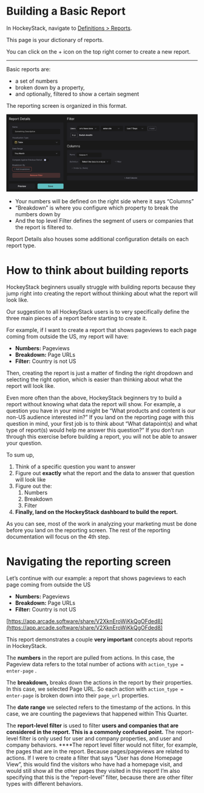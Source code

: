 # Building a Basic Report

In HockeyStack, navigate to [Definitions > Reports](https://hockeystack.com/dashboard/reports/?utm_source=hockeystack_academy).

This page is your dictionary of reports.

You can click on the + icon on the top right corner to create a new report.

---

Basic reports are:

- a set of numbers
- broken down by a property,
- and optionally, filtered to show a certain segment

The reporting screen is organized in this format.

![Screenshot 2024-03-17 at 14.24.03.png](Building-a-Basic-Report/Screenshot_2024-03-17_at_14.24.03.png)

- Your numbers will be defined on the right side where it says “Columns”
- “Breakdown” is where you configure which property to break the numbers down by
- And the top level Filter defines the segment of users or companies that the report is filtered to.

Report Details also houses some additional configuration details on each report type.

# How to think about building reports

HockeyStack beginners usually struggle with building reports because they jump right into creating the report without thinking about what the report will look like.

Our suggestion to all HockeyStack users is to very specifically define the three main pieces of a report before starting to create it.

For example, if I want to create a report that shows pageviews to each page coming from outside the US, my report will have:

- **Numbers:** Pageviews
- **Breakdown:** Page URLs
- **Filter:** Country is not US

Then, creating the report is just a matter of finding the right dropdown and selecting the right option, which is easier than thinking about what the report will look like.

Even more often than the above, HockeyStack beginners try to build a report without knowing what data the report will show. For example, a question you have in your mind might be “What products and content is our non-US audience interested in?” If you land on the reporting page with this question in mind, your first job is to think about “What datapoint(s) and what type of report(s) would help me answer this question?” If you don’t run through this exercise before building a report, you will not be able to answer your question.

To sum up,

1. Think of a specific question you want to answer
2. Figure out **exactly** what the report and the data to answer that question will look like
3. Figure out the:
    1. Numbers
    2. Breakdown
    3. Filter
4. **Finally, land on the HockeyStack dashboard to build the report.**

As you can see, most of the work in analyzing your marketing must be done before you land on the reporting screen. The rest of the reporting documentation will focus on the 4th step. 

# Navigating the reporting screen

Let’s continue with our example: a report that shows pageviews to each page coming from outside the US

- **Numbers:** Pageviews
- **Breakdown:** Page URLs
- **Filter:** Country is not US

[https://app.arcade.software/share/V2XknEroWjKkQgOFded8](https://app.arcade.software/share/V2XknEroWjKkQgOFded8)

This report demonstrates a couple **very important** concepts about reports in HockeyStack.

The **numbers** in the report are pulled from actions. In this case, the Pageview data refers to the total number of actions with `action_type = enter-page` .

The **breakdown,** breaks down the actions in the report by their properties. In this case, we selected Page URL. So each action with `action_type = enter-page` is broken down into their `page_url` properties. 

The **date range** we selected refers to the timestamp of the actions. In this case, we are counting the pageviews that happened within This Quarter.

The **report-level filter** is used to filter **users and companies that are considered in the report. This is a commonly confused point.** The report-level filter is only used for user and company properties, and user and company behaviors. ****The report level filter would not filter, for example, the pages that are in the report. Because pages/pageviews are related to actions. If I were to create a filter that says “User has done Homepage View”, this would find the visitors who have had a homepage visit, and would still show all the other pages they visited in this report! I’m also specifying that this is the “report-level” filter, because there are other filter types with different behaviors.